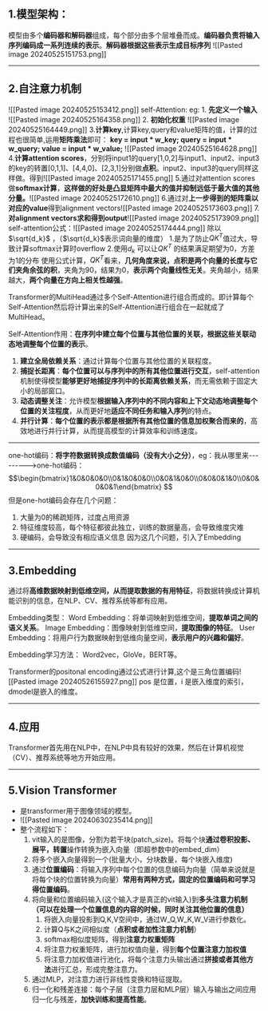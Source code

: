 
## 1.模型架构：

模型由多个**编码器和解码器**组成，每个部分由多个层堆叠而成。**编码器负责将输入序列编码成一系列连续的表示**。**解码器根据这些表示生成目标序列**
![[Pasted image 20240525151753.png]]
___
## 2.自注意力机制

![[Pasted image 20240525153412.png]]
self-Attention:
	eg:
	1. **先定义一个输入**
	![[Pasted image 20240525164358.png]]
	2. **初始化权重**
	![[Pasted image 20240525164449.png]]
	3.**计算key**,计算key,query和value矩阵的值，计算的过程也很简单,运用**矩阵乘法**即可： **key = input * w_key; query = input * w_query; value = input * w_value;**
	![[Pasted image 20240525164628.png]]
	4.**计算attention scores**，分别将input1的query[1,0,2]与input1、input2、input3的key的转置[0,1,1]、[4,4,0]、[2,3,1]分别做**点积**。input2、input3的query同样这样做。得到![[Pasted image 20240525171455.png]]
	5.通过对attention scores做**softmax计算**，**这样做的好处是凸显矩阵中最大的值并抑制远低于最大值的其他分量。**![[Pasted image 20240525172610.png]]
	6.通过对**上一步得到的矩阵乘以对应的value**得到alignment vectors![[Pasted image 20240525173603.png]]
	7.**对alignment vectors求和得到output**![[Pasted image 20240525173909.png]]
	self-attention公式：![[Pasted image 20240525174444.png]]
	除以$\sqrt{d_k}$ ，（$\sqrt{d_k}$表示词向量的维度）
	1.是为了防止$QK^T$值过大，导致计算softmax计算时overflow
	2.使用$d_k$ 可以让$QK^T$ 的结果满足期望为0，方差为1的分布
	使用公式计算，$QK^T$看来，**几何角度来说，点积是两个向量的长度与它们夹角余弦的积**，夹角为90，结果为0，**表示两个向量线性无关**。夹角越小，结果越大，**两个向量在方向上相关性越强**。

Transformer的MultiHead通过多个Self-Attention进行组合而成的。即计算每个Self-Attention然后将计算出来的Self-Attention进行组合在一起就成了MultiHead。

Self-Attention作用：**在序列中建立每个位置与其他位置的关联，根据这些关联动态地调整每个位置的表示**。
1. **建立全局依赖关系**：通过计算每个位置与其他位置的关联程度。
2. **捕捉长距离**：**每个位置可以与序列中的所有其他位置进行交互**，self-attention 机制使得模型**能够更好地捕捉序列中的长距离依赖关系**，而无需依赖于固定大小的局部窗口。
3. **动态调整关注**：允许模型**根据输入序列中的不同内容和上下文动态地调整每个位置的关注程度**，从而更好地**适应不同任务和输入序列**的特点。
4. **并行计算**：**每个位置的表示都是根据所有其他位置的信息加权聚合而来的**，高效地进行并行计算，从而提高模型的计算效率和训练速度。
___
one-hot编码：**将字符数据转换成数值编码（没有大小之分）**，eg：我从哪里来--------->one-hot编码：
$$\begin{bmatrix}1&0&0&0&0\\0&1&0&0&0\\0&0&1&0&0\\0&0&0&1&0\\0&0&0&0&1\end{bmatrix} $$
但是one-hot编码会存在几个问题：
1. 大量为0的稀疏矩阵，过度占用资源
2. 特征维度较高，每个特征都彼此独立，训练的数据量高，会导致维度灾难
3. 硬编码，会导致没有相应语义信息
因为这几个问题，引入了Embedding
---
## 3.Embedding

通过将**高维数据映射到低维空间，从而提取数据的有用特征**，将数据转换成计算机能识别的信息，在NLP、CV、推荐系统等都有应用。

Embedding类型：
	Word Embedding：将单词映射到低维空间，**提取单词之间的语义关系**。
	Image Embedding：图像映射到低维空间，**提取图像的特征**。
	User Embedding：将用户行为数据映射到低维向量空间，**表示用户的兴趣和偏好**。

Embedding学习方法：
	Word2vec，GloVe，BERT等。

Transformer的positonal encoding通过公式进行计算,这个是三角位置编码![[Pasted image 20240526155927.png]]
pos 是位置，i 是嵌入维度的索引，dmodel​ 是嵌入的维度。

---
## 4.应用
Transformer首先用在NLP中，在NLP中具有较好的效果，然后在计算机视觉（CV）、推荐系统等地方开始应用。

---
## 5.Vision Transformer
- 是transformer用于图像领域的模型。
- ![[Pasted image 20240630235414.png]]
- 整个流程如下：
	1. vit输入的是图像，分割为若干块(patch_size)。将每个块**通过卷积投影、展平，转置**操作转换为嵌入向量（即超参数中的embed_dim） 
	2. 将多个嵌入向量得到一个(批量大小，分块数量，每个块嵌入维度)
	3. 通过**位置编码**：将输入序列中每个位置的信息编码为向量（简单来说就是将每个块的位置转换为向量）**常用有两种方式，固定的位置编码和可学习得位置编码**。
	4. 将向量和位置编码输入(这个输入才是真正的vit输入)到**多头注意力机制（可以在处理一个位置信息的内容的时候，同时关注其他位置的信息）**
		1. 将嵌入向量投影到Q,K,V空间中，通过W_Q,W_K,W_V进行参数化。
		2. 计算Q与K之间相似度（**点积或者加性注意力机制**）
		3. softmax相似度矩阵，得到**注意力权重矩阵**
		4. 将注意力权重矩阵，进行加权值向量，得到**每个位置注意力加权值**
		5. 将注意力加权值进行池化，将每个注意力头输出通过**拼接或者其他方法**进行汇总，形成完整注意力。
	5. 通过MLP，对注意力进行非线性变换和特征提取。
	6. 归一化和残差连接：每个子层（注意力层和MLP层）输入与输出之间应用归一化与残差，**加快训练和提高性能**。